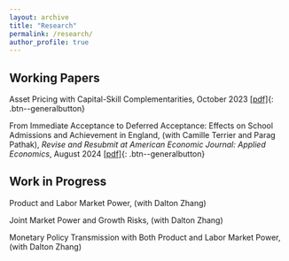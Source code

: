```yaml
---
layout: archive
title: "Research"
permalink: /research/
author_profile: true
---
```


## Working Papers

Asset Pricing with Capital-Skill Complementarities, October 2023 
[[pdf]](https://ren-kevin.github.io/files/working_papers/second_year_paper/prelim_draft_20230801.pdf){: .btn--generalbutton}

From Immediate Acceptance to Deferred Acceptance: Effects on School Admissions and Achievement in
England, (with Camille Terrier and Parag Pathak), *Revise and Resubmit at American Economic Journal: Applied Economics*, August 2024
[[pdf]](https://ren-kevin.github.io/files/working_papers/fpf_ban/DRAFT.pdf){: .btn--generalbutton}

## Work in Progress

Product and Labor Market Power, (with Dalton Zhang)

Joint Market Power and Growth Risks, (with Dalton Zhang)

Monetary Policy Transmission with Both Product and Labor Market Power, (with Dalton Zhang)

<!-- {% if author.googlescholar %}
  You can also find my articles on <u><a href="{{author.googlescholar}}">my Google Scholar profile</a>.</u>
{% endif %}

{% include base_path %}

{% for post in site.publications reversed %}
  {% include archive-single.html %}
{% endfor %} -->
